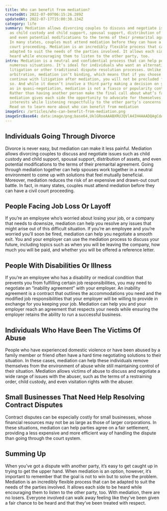 ```yaml
---
title: Who can benefit from mediation?
createdAt: 2022-07-09T06:15:26.289Z
updatedAt: 2022-07-17T15:00:30.134Z
category: life
summary: Mediation allows divorcing couples to discuss and negotiate issues such
  as child custody and child support, spousal support, distribution of assets,
  and even potential modifications to the terms of their premarital agreement.
  In many states, couples must attend mediation before they can have a civil
  court proceeding. Mediation is an incredibly flexible process that can be
  adapted to suit the needs of the parties involved. It allows each side to be
  heard while encouraging them to listen to the other party, too.
intro: Mediation is a neutral and confidential process that can help people in
  numerous situations. It’s ideal for individuals who want an alternative to
  litigation or other traditional dispute resolution processes. Unlike
  arbitration, mediation isn’t binding, which means that if you choose to
  continue with litigation after mediation, you will not be precluded from doing
  so. And while it doesn’t involve a third party making a decision on your case,
  as in quasi-negotiation, mediation is not a fiasco or popularity contest.
  Rather than having another person make the final call about what’s fair,
  mediation gives each side the opportunity to advocate for themselves and their
  interests while listening respectfully to the other party’s concerns as well.
  Read on to learn more about who can benefit from mediation
imageSrc: /articles/who-can-benefit-from-mediation.png
imageSrcBase64: data:image/png;base64,UklGRooAAABXRUJQVlA4IH4AAADQAgCdASoKAAoAAUAmJbACdLoAEIYZd2cSItLbVzuAAP5b/z3gk6LplSmw7fVuqGXFwWKbd2Y8I9blHG685udmQWCuD4iyP+mQHvUypsPkhBD/IgaojaiEVUFmDURvpi82aOrKJYxJ/kuQ9JY5zeoKrMTA7qYGcVebUcwAAAA=
---
```


## Individuals Going Through Divorce

Divorce is never easy, but mediation can make it less painful. Mediation allows divorcing couples to discuss and negotiate issues such as child custody and child support, spousal support, distribution of assets, and even potential modifications to the terms of their premarital agreement. Going through mediation together can help spouses work together in a neutral environment to come up with solutions that feel mutually beneficial. Moreover, mediation reduces the risk of an expensive and drawn-out court battle. In fact, in many states, couples must attend mediation before they can have a civil court proceeding.

## People Facing Job Loss Or Layoff

If you’re an employee who’s worried about losing your job, or a company that needs to downsize, mediation can help you resolve any issues that might arise out of this difficult situation. If you’re an employee and you’re worried you’ll soon be fired, mediation can help you negotiate a smooth exit. You and your employer can use the mediation process to discuss your future, including topics such as when you will be leaving the company, how much you will be paid, and whether you will be offered a reference letter.

## People With Disabilities Or Illness

If you’re an employee who has a disability or medical condition that prevents you from fulfilling certain job responsibilities, you may need to negotiate an “inability agreement” with your employer. An inability agreement is a contract that outlines the accommodations you need and the modified job responsibilities that your employer will be willing to provide in exchange for you keeping your job. Mediation can help you and your employer reach an agreement that respects your needs while ensuring the employer retains the ability to run a successful business.

## Individuals Who Have Been The Victims Of Abuse

People who have experienced domestic violence or have been abused by a family member or friend often have a hard time negotiating solutions to their situation. In these cases, mediation can help these individuals remove themselves from the environment of abuse while still maintaining control of their situation. Mediation allows victims of abuse to discuss and negotiate a wide range of issues with the abuser, such as the terms of a restraining order, child custody, and even visitation rights with the abuser.

## Small Businesses That Need Help Resolving Contract Disputes

Contract disputes can be especially costly for small businesses, whose financial resources may not be as large as those of larger corporations. In these situations, mediation can help parties agree on a fair settlement, providing a less expensive and more efficient way of handling the dispute than going through the court system.

## Summing Up

When you’ve got a dispute with another party, it’s easy to get caught up in trying to get the upper hand. When mediation is an option, however, it’s important to remember that the goal is not to win but to solve the problem. Mediation is an incredibly flexible process that can be adapted to suit the needs of the parties involved. It allows each side to be heard while encouraging them to listen to the other party, too. With mediation, there are no losers. Everyone involved can walk away feeling like they’ve been given a fair chance to be heard and that they’ve been treated with respect.
